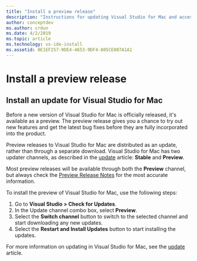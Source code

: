 ```yaml
---
title: "Install a preview release"
description: "Instructions for updating Visual Studio for Mac and accessing preview releases, including the Visual Studio 2019 for Mac previews."
author: conceptdev
ms.author: crdun
ms.date: 4/2/2019
ms.topic: article
ms.technology: vs-ide-install
ms.assetid: 0E1EF257-9DE4-4653-9DF4-805CE007A1A1
---
```

# Install a preview release

## Install an update for Visual Studio for Mac

Before a new version of Visual Studio for Mac is officially released, it's available as a preview. The preview release gives you a chance to try out new features and get the latest bug fixes before they are fully incorporated into the product.

Preview releases to Visual Studio for Mac are distributed as an update, rather than through a separate download. Visual Studio for Mac has two updater channels, as described in the [update](update.md) article: **Stable** and **Preview**.

Most preview releases will be available through both the **Preview** channel, but always check the [Preview Release Notes](/visualstudio/releasenotes/vs2019-mac-preview-relnotes) for the most accurate information.

To install the preview of Visual Studio for Mac, use the following steps:

1. Go to **Visual Studio > Check for Updates**.
2. In the Update channel combo box, select **Preview**.
3. Select the **Switch channel** button to switch to the selected channel and start downloading any new updates.
4. Select the **Restart and Install Updates** button to start installing the updates.

For more information on updating in Visual Studio for Mac, see the [update](update.md) article.
